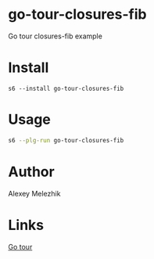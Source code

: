 # go-tour-closures-fib

Go tour closures-fib example

# Install

    s6 --install go-tour-closures-fib

# Usage

```bash
s6 --plg-run go-tour-closures-fib
```

# Author

Alexey Melezhik

# Links

[Go tour](https://go.dev/tour)

